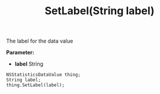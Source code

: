﻿---
uid: crmscript_ref_NSStatisticsDataValue_SetLabel
title: SetLabel(String label)
intellisense: NSStatisticsDataValue.SetLabel
keywords: NSStatisticsDataValue, GetLabel
so.topic: reference
---

The label for the data value

**Parameter:** 
 - **label** String

```crmscript
NSStatisticsDataValue thing;
String label;
thing.SetLabel(label);
```

